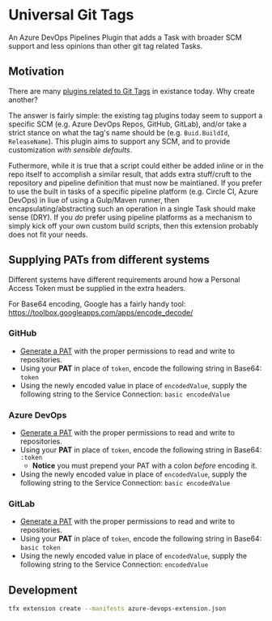 # Universal Git Tags

An Azure DevOps Pipelines Plugin that adds a Task with broader SCM support and less opinions than other git tag related Tasks.

## Motivation

There are many [plugins related to Git Tags](https://marketplace.visualstudio.com/search?term=git%20tag&target=AzureDevOps&category=All%20categories&sortBy=Relevance) in existance today. Why create another?

The answer is fairly simple: the existing tag plugins today seem to support a specific SCM (e.g. Azure DevOps Repos, GitHub, GitLab), and/or take a strict stance on what the tag's name should be (e.g. `Buid.BuildId`, `ReleaseName`). This plugin aims to support any SCM, and to provide customization *with sensible defaults*.

Futhermore, while it is true that a script could either be added inline or in the repo itself to accomplish a similar result, that adds extra stuff/cruft to the repository and pipeline definition that must now be maintianed. If you prefer to use the built in tasks of a specific pipeline platform (e.g. Circle CI, Azure DevOps) in liue of using a Gulp/Maven runner, then encapsulating/abstracting such an operation in a single Task should make sense (DRY). If you *do* prefer using pipeline platforms as a mechanism to simply kick off your own custom build scripts, then this extension probably does not fit your needs.

## Supplying PATs from different systems

Different systems have different requirements around how a Personal Access Token must be supplied in the extra headers.

For Base64 encoding, Google has a fairly handy tool: https://toolbox.googleapps.com/apps/encode_decode/

### GitHub

* [Generate a PAT](https://docs.github.com/en/github/authenticating-to-github/creating-a-personal-access-token) with the proper permissions to read and write to repositories.
* Using your **PAT** in place of `token`, encode the following string in Base64: `token`
* Using the newly encoded value in place of `encodedValue`, supply the following string to the Service Connection: `basic encodedValue`

### Azure DevOps

* [Generate a PAT](https://docs.microsoft.com/en-us/azure/devops/organizations/accounts/use-personal-access-tokens-to-authenticate?view=azure-devops&tabs=preview-page) with the proper permissions to read and write to repositories.
* Using your **PAT** in place of `token`, encode the following string in Base64: `:token`
  * **Notice** you must prepend your PAT with a colon *before* encoding it.
* Using the newly encoded value in place of `encodedValue`, supply the following string to the Service Connection: `basic encodedValue`

### GitLab

* [Generate a PAT](https://docs.gitlab.com/ee/user/profile/personal_access_tokens.html) with the proper permissions to read and write to repositories.
* Using your **PAT** in place of `token`, encode the following string in Base64: `basic token`
* Using the newly encoded value in place of `encodedValue`, supply the following string to the Service Connection: `encodedValue`

## Development

```sh
tfx extension create --manifests azure-devops-extension.json
```